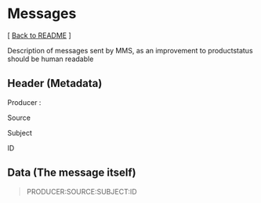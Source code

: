 # Messages

[ [Back to README](README.md) ]

Description of messages sent by MMS, as an improvement to productstatus should be human readable

## Header (Metadata)

Producer : 

Source

Subject

ID

## Data (The message itself)


> PRODUCER:SOURCE:SUBJECT:ID
> 